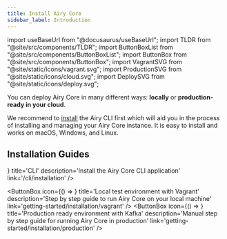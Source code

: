 ```yaml
---
title: Install Airy Core
sidebar_label: Introduction
---
```


import useBaseUrl from "@docusaurus/useBaseUrl";
import TLDR from "@site/src/components/TLDR";
import ButtonBoxList from "@site/src/components/ButtonBoxList";
import ButtonBox from "@site/src/components/ButtonBox";
import VagrantSVG from "@site/static/icons/vagrant.svg";
import ProductionSVG from "@site/static/icons/cloud.svg";
import DeploySVG from "@site/static/icons/deploy.svg";

<TLDR>

You can deploy Airy Core in many different ways: **locally** or
**production-ready in your cloud**.

 </TLDR>

We recommend to [install](/cli/installation.md) the Airy CLI first which will
aid you in the process of installing and managing your Airy Core instance. It is
easy to install and works on macOS, Windows, and Linux.

## Installation Guides

<ButtonBoxList>
<ButtonBox
icon={() => <DeploySVG />}
title='CLI'
description='Install the Airy Core CLI application'
link='/cli/installation'
/>

<ButtonBox
icon={() => <VagrantSVG />}
title='Local test environment with Vagrant'
description='Step by step guide to run Airy Core on your local machine'
link='getting-started/installation/vagrant'
/>
<ButtonBox
icon={() => <ProductionSVG />}
title='Production ready environment with Kafka'
description='Manual step by step guide for running Airy Core in production'
link='getting-started/installation/production'
/>
</ButtonBoxList>
